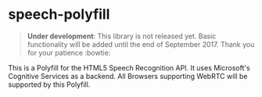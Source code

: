 # speech-polyfill
> **Under development**: This library is not released yet. Basic functionality will be added until the end of September 2017. Thank you for your patience :bowtie:

This is a Polyfill for the HTML5 Speech Recognition API. It uses Microsoft's Cognitive Services as a backend. All Browsers supporting WebRTC will be supported by this Polyfill.
